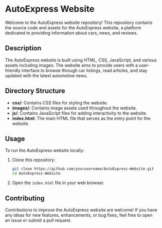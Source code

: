 # AutoExpress Website

Welcome to the AutoExpress website repository! This repository contains the source code and assets for the AutoExpress website, a platform dedicated to providing information about cars, news, and reviews.

## Description

The AutoExpress website is built using HTML, CSS, JavaScript, and various assets including images. The website aims to provide users with a user-friendly interface to browse through car listings, read articles, and stay updated with the latest automotive news.

## Directory Structure

- **css/**: Contains CSS files for styling the website.
- **images/**: Contains image assets used throughout the website.
- **js/**: Contains JavaScript files for adding interactivity to the website.
- **index.html**: The main HTML file that serves as the entry point for the website.

## Usage

To run the AutoExpress website locally:

1. Clone this repository:
    ```bash
    git clone https://github.com/yourusername/AutoExpress-Website.git
    cd AutoExpress-Website
    ```

2. Open the `index.html` file in your web browser.

## Contributing

Contributions to improve the AutoExpress website are welcome! If you have any ideas for new features, enhancements, or bug fixes, feel free to open an issue or submit a pull request.

